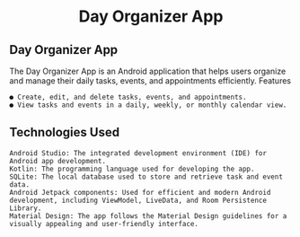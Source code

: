 <h1 align="center">Day Organizer App </h1>
<h2 >Day Organizer App </h1>

The Day Organizer App is an Android application that helps users organize and manage their daily tasks, events, and appointments efficiently.
Features

    ● Create, edit, and delete tasks, events, and appointments.
    ● View tasks and events in a daily, weekly, or monthly calendar view.

<h2 > Technologies Used </h2>

    Android Studio: The integrated development environment (IDE) for Android app development.
    Kotlin: The programming language used for developing the app.
    SQLite: The local database used to store and retrieve task and event data.
    Android Jetpack components: Used for efficient and modern Android development, including ViewModel, LiveData, and Room Persistence Library.
    Material Design: The app follows the Material Design guidelines for a visually appealing and user-friendly interface.
